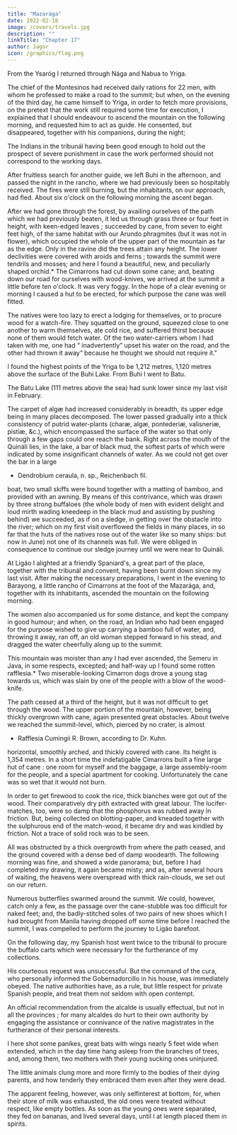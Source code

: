 ```yaml
---
title: "Mazarága"
date: 2022-02-18
image: /covers/travels.jpg
description: ""
linkTitle: "Chapter 17"
author: Jagor
icon: /graphics/flag.png
---
```




<!-- ASCENT OF THE YRÍGA AND MAZARAGA.—PIRATES AND HIGHWAY ROBBERS.—WATER

• PLANTS FROM BERLIN TO THE PHILIPPINES. - MY SERVANT PEPE. -->

From the Ysaróg I returned through Nága and Nabua to Yriga. <!-- , the ascent of which I at length accomplished. -->

The chief of the Montesinos had received daily rations for 22 men, with whom he professed to make a road to the summit; but when, on the evening of the third day, he came himself to Yriga, in order to fetch more provisions, on the pretext that the work still required some time for execution, I explained that I should endeavour to ascend the mountain on the following morning, and requested him to act as guide. He consented, but disappeared, together with his companions, during the night; 


The Indians in the tribunál having been good enough to hold out the prospect of severe punishment in case the work performed should not correspond to the working days. 

After fruitless search for another guide, we left Buhi in the afternoon, and passed the night in the rancho, where we had previously been so hospitably received. The fires were still burning, but the inhabitants, on our approach, had fled. About six o'clock on the following morning the ascent began. 

After we had gone through the forest, by availing ourselves of the path which we had previously beaten, it led us through grass three or four feet in height, with keen-edged leaves ; succeeded by cane, from seven to eight feet high, of the same habitat with our Arundo phragmites (but it was not in flower), which occupied the whole of the upper part of the mountain as far as the edge. Only in the ravine did the trees attain any height. The lower declivities were covered with aroids and ferns ; towards the summit were tendrils and mosses; and here I found a beautiful, new, and peculiarly shaped orchid.* The Cimarrons had cut down some cane; and, beating down our road for ourselves with wood-knives, we arrived at the summit a little before ten o'clock. It was very foggy. In the hope of a clear evening or morning I caused a hut to be erected, for which purpose the cane was well fitted. 

The natives were too lazy to erect a lodging for themselves, or to procure wood for a watch-fire. They squatted on the ground, squeezed close to one another to warm themselves, ate cold rice, and suffered thirst because none of them would fetch water. Of the two water-carriers whom I had taken with me, one had “ inadvertently” upset his water on the road, and the other had thrown it away“ because he thought we should not require it."

I found the highest points of the Yriga to be 1,212 metres, 1,120 metres above the surface of the Buhi Lake. From Buhi I went to Batu.

The Batu Lake (111 metres above the sea) had sunk lower since my last visit in February. 

The carpet of algæ had increased considerably in breadth, its upper edge being in many places decomposed. The lower passed gradually into a thick consistency of putrid water-plants (charæ, algæ, pontederiæ, valisneriæ, pistiæ, &c.), which encompassed the surface of the water so that only through a few gaps could one reach the bank. Right across the mouth of the Quináli lies, in the lake, a bar of black mud, the softest parts of which were indicated by some insignificant channels of water. As we could not get over the bar in a large

- Dendrobium ceraula, n. sp., Reichenbach fil.

boat, two small skiffs were bound together with a matting of bamboo, and provided with an awning. By means of this contrivance, which was drawn by three strong buffaloes (the whole body of men with evident delight and loud mirth wading kneedeep in the black mud and assisting by pushing behind) we succeeded, as if on a sledge, in getting over the obstacle into the river; which on my first visit overflowed the fields in many places, in so far that the huts of the natives rose out of the water like so many ships: but now in June) not one of its channels was full. We were obliged in consequence to continue our sledge journey until we were near to Quináli.

At Ligáo I alighted at a friendly Spaniard's, a great part of the place, together with the tribunál and convent, having been burnt down since my last visit. After making the necessary preparations, I went in the evening to Barayong, a little rancho of Cimarrons at the foot of the Mazarága, and, together with its inhabitants, ascended the mountain on the following morning. 

The women also accompanied us for some distance, and kept the company in good humour; and when, on the road, an Indian who had been engaged for the purpose wished to give up carrying a bamboo full of water, and, throwing it away, ran off, an old woman stepped forward in his stead, and dragged the water cheerfully along up to the summit. 

This mountain was moister than any I had ever ascended, the Semeru in Java, in some respects, excepted; and half-way up I found some rotten rafflesia.* Two miserable-looking Cimarron dogs drove a young stag towards us, which was slain by one of the people with a blow of the wood-knife. 

The path ceased at a third of the height, but it was not difficult to get through the wood. The upper portion of the mountain, however, being thickly overgrown with cane, again presented great obstacles. About twelve we reached the summit-level, which, pierced by no crater, is almost

* Rafflesia Cumingii R. Brown, according to Dr. Kuhn.

horizontal, smoothly arched, and thickly covered with cane. Its height is 1,354 metres. In a short time the indefatigable Cimarrons built a fine large hut of cane : one room for myself and the baggage, a large assembly-room for the people, and a special apartment for cooking. Unfortunately the cane was so wet that it would not burn. 

In order to get firewood to cook the rice, thick bianches were got out of the wood. Their comparatively dry pith extracted with great labour. The lucifer-matches, too, were so damp that the phosphorus was rubbed away in friction. But, being collected on blotting-paper, and kneaded together with the sulphurous end of the match-wood, it became dry and was kindled by friction. Not a trace of solid rock was to be seen. 

All was obstructed by a thick overgrowth from where the path ceased, and the ground covered with a dense bed of damp woodearth. The following morning was fine, and showed a wide panorama; but, before I had completed my drawing, it again became misty; and as, after several hours of waiting, the heavens were overspread with thick rain-clouds, we set out on our return.

Numerous butterflies swarmed around the summit. We could, however, catch only a few, as the passage over the cane-stubble was too difficult for naked feet; and, the badly-stitched soles of two pairs of new shoes which I had brought from Manila having dropped off some time before I reached the summit, I was compelled to perform the journey to Ligáo barefoot.

On the following day, my Spanish host went twice to the tribunál to procure the buffalo carts which were necessary for the furtherance of my collections. 

His courteous request was unsuccessful. But the command of the cura, who personally informed the Gobernadorcillo in his house, was immediately obeyed. The native authorities have, as a rule, but little respect for private Spanish people, and treat them not seldom with open contempt. 

An official recommendation from the alcalde is usually effectual, but not in all the provinces ; for many alcaldes do hurt to their own authority by engaging the assistance or connivance of the native magistrates in the furtherance of their personal interests.

I here shot some paníkes, great bats with wings nearly 5 feet wide when extended, which in the day time hang asleep from the branches of trees, and, among them, two mothers with their young sucking ones uninjured. 

The little animals clung more and more firmly to the bodies of their dying parents, and how tenderly they embraced them even after they were dead. 

The apparent feeling, however, was only selfinterest at bottom, for, when their store of milk was exhausted, the old ones were treated without respect, like empty bottles. As soon as the young ones were separated, they fed on bananas, and lived several days, until I at length placed them in spirits.
